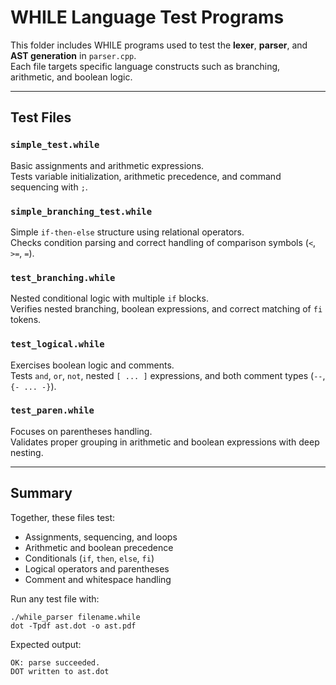 # WHILE Language Test Programs

This folder includes WHILE programs used to test the **lexer**, **parser**, and **AST generation** in `parser.cpp`.  
Each file targets specific language constructs such as branching, arithmetic, and boolean logic.

---

## Test Files

### `simple_test.while`
Basic assignments and arithmetic expressions.  
Tests variable initialization, arithmetic precedence, and command sequencing with `;`.

### `simple_branching_test.while`
Simple `if-then-else` structure using relational operators.  
Checks condition parsing and correct handling of comparison symbols (`<`, `>=`, `=`).

### `test_branching.while`
Nested conditional logic with multiple `if` blocks.  
Verifies nested branching, boolean expressions, and correct matching of `fi` tokens.

### `test_logical.while`
Exercises boolean logic and comments.  
Tests `and`, `or`, `not`, nested `[ ... ]` expressions, and both comment types (`--`, `{- ... -}`).

### `test_paren.while`
Focuses on parentheses handling.  
Validates proper grouping in arithmetic and boolean expressions with deep nesting.

---

## Summary

Together, these files test:
- Assignments, sequencing, and loops  
- Arithmetic and boolean precedence  
- Conditionals (`if`, `then`, `else`, `fi`)  
- Logical operators and parentheses  
- Comment and whitespace handling  

Run any test file with:

```
./while_parser filename.while
dot -Tpdf ast.dot -o ast.pdf
```

Expected output:

```
OK: parse succeeded.
DOT written to ast.dot
```
